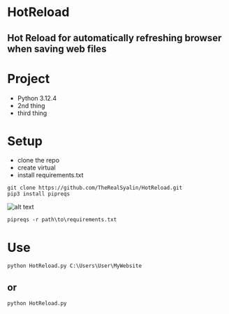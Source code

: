 # HotReload

## Hot Reload for automatically refreshing browser when saving web files

# Project

* Python 3.12.4
* 2nd thing
* third thing

# Setup

* clone the repo
* create virtual
* install requirements.txt

```
git clone https://github.com/TheRealSyalin/HotReload.git
pip3 install pipreqs
```

![alt text](Assets/image.png)

```
pipreqs -r path\to\requirements.txt
```

# Use

```
python HotReload.py C:\Users\User\MyWebsite
```

## or

```
python HotReload.py
```

